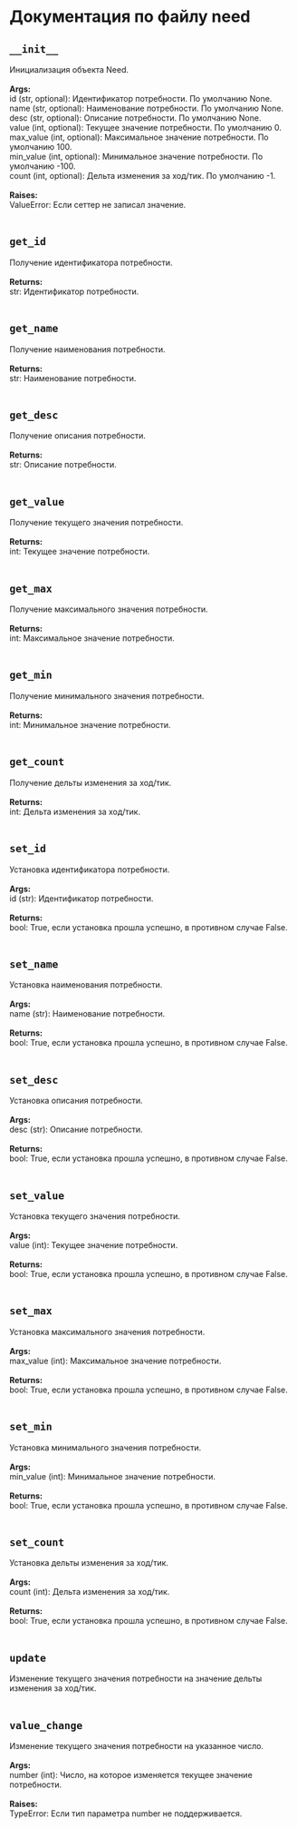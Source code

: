 # Документация по файлу need

## `__init__`<br>
Инициализация объекта Need.<br>
<br>
**Args:**<br>
id (str, optional): Идентификатор потребности. По умолчанию None.<br>
name (str, optional): Наименование потребности. По умолчанию None.<br>
desc (str, optional): Описание потребности. По умолчанию None.<br>
value (int, optional): Текущее значение потребности. По умолчанию 0.<br>
max_value (int, optional): Максимальное значение потребности. По умолчанию 100.<br>
min_value (int, optional): Минимальное значение потребности. По умолчанию -100.<br>
count (int, optional): Дельта изменения за ход/тик. По умолчанию -1.<br>
<br>
**Raises:**<br>
ValueError: Если сеттер не записал значение.<br>
<br>
## `get_id`<br>
Получение идентификатора потребности.<br>
<br>
**Returns:**<br>
str: Идентификатор потребности.<br>
<br>
## `get_name`<br>
Получение наименования потребности.<br>
<br>
**Returns:**<br>
str: Наименование потребности.<br>
<br>
## `get_desc`<br>
Получение описания потребности.<br>
<br>
**Returns:**<br>
str: Описание потребности.<br>
<br>
## `get_value`<br>
Получение текущего значения потребности.<br>
<br>
**Returns:**<br>
int: Текущее значение потребности.<br>
<br>
## `get_max`<br>
Получение максимального значения потребности.<br>
<br>
**Returns:**<br>
int: Максимальное значение потребности.<br>
<br>
## `get_min`<br>
Получение минимального значения потребности.<br>
<br>
**Returns:**<br>
int: Минимальное значение потребности.<br>
<br>
## `get_count`<br>
Получение дельты изменения за ход/тик.<br>
<br>
**Returns:**<br>
int: Дельта изменения за ход/тик.<br>
<br>
## `set_id`<br>
Установка идентификатора потребности.<br>
<br>
**Args:**<br>
id (str): Идентификатор потребности.<br>
<br>
**Returns:**<br>
bool: True, если установка прошла успешно, в противном случае False.<br>
<br>
## `set_name`<br>
Установка наименования потребности.<br>
<br>
**Args:**<br>
name (str): Наименование потребности.<br>
<br>
**Returns:**<br>
bool: True, если установка прошла успешно, в противном случае False.<br>
<br>
## `set_desc`<br>
Установка описания потребности.<br>
<br>
**Args:**<br>
desc (str): Описание потребности.<br>
<br>
**Returns:**<br>
bool: True, если установка прошла успешно, в противном случае False.<br>
<br>
## `set_value`<br>
Установка текущего значения потребности.<br>
<br>
**Args:**<br>
value (int): Текущее значение потребности.<br>
<br>
**Returns:**<br>
bool: True, если установка прошла успешно, в противном случае False.<br>
<br>
## `set_max`<br>
Установка максимального значения потребности.<br>
<br>
**Args:**<br>
max_value (int): Максимальное значение потребности.<br>
<br>
**Returns:**<br>
bool: True, если установка прошла успешно, в противном случае False.<br>
<br>
## `set_min`<br>
Установка минимального значения потребности.<br>
<br>
**Args:**<br>
min_value (int): Минимальное значение потребности.<br>
<br>
**Returns:**<br>
bool: True, если установка прошла успешно, в противном случае False.<br>
<br>
## `set_count`<br>
Установка дельты изменения за ход/тик.<br>
<br>
**Args:**<br>
count (int): Дельта изменения за ход/тик.<br>
<br>
**Returns:**<br>
bool: True, если установка прошла успешно, в противном случае False.<br>
<br>
## `update`<br>
Изменение текущего значения потребности на значение дельты изменения за ход/тик.<br>
<br>
## `value_change`<br>
Изменение текущего значения потребности на указанное число.<br>
<br>
**Args:**<br>
number (int): Число, на которое изменяется текущее значение потребности.<br>
<br>
**Raises:**<br>
TypeError: Если тип параметра number не поддерживается.<br>
<br>
